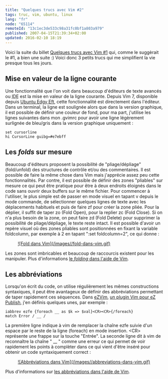 ```yaml
---
title: "Quelques trucs avec Vim #2"
tags: truc, vim, ubuntu, linux
lang: "fr"
node: "65114"
remoteId: "13c1ec3de533c98a31fc0bf1a803a979"
published: 2007-04-15T21:39:34+02:00
updated: 2016-02-10 18:19
---
```

 
Voici la suite du billet [Quelques trucs avec Vim
#1](/post/quelques-trucs-avec-vim-1) qui, comme le suggèrait le #1, a bien une
suite :) Voici donc 3 petits trucs qui me simplifient la vie presque tous les
jours.

## Mise en valeur de la ligne courante
 
Une fonctionnalité que l'on voit dans beaucoup d'éditeurs de texte avancés ou
<abbr title="Integrated Development Environment">IDE</abbr>  est la mise en
valeur de la ligne courante. Depuis Vim 7, disponible depuis [Ubuntu Edgy
Eft](http://doc.ubuntu-fr.org/edgy), cette fonctionnalité est directement dans
l'éditeur. Dans un terminal, la ligne est soulignée alors que dans la version
graphique, il est possible de définir une couleur de fond, pour ma part,
j'utilise les lignes suivantes dans mon .gvimrc pour avoir une ligne légèrement
surlignée de bleu/gris dans la version graphique uniquement :

``` 
set cursorline
hi CursorLine guibg=#e7ebff
```
   
## Les *folds* sur mesure

 
Beaucoup d'éditeurs proposent la possibilité de &quot;pliage/dépliage&quot;
(fold/unfold) des structures de contrôle et/ou des commentaires. Il est possible
de faire la même chose dans Vim mais j'apprécie assez peu cette fonctionnalités.
Par contre, il est possible de définir des zones &quot;pliables&quot; sur mesure
ce qui peut être pratique pour être à deux endroits éloignés dans le code sans
ouvrir deux buffers sur le même fichier. Pour commencer à l'utiliser, le plus
simple est de passer en mode visuel en tapant v depuis le mode commande, de
sélectionner quelques lignes de texte avec les déplacements habituels et puis de
faire zf pour créer la zone pliée. Pour la déplier, il suffit de taper zo (Fold
Open), pour la replier zc (Fold Close). Si on n'a plus besoin de la zone, on
peut faire zd (Fold Delete) pour supprimer la possibilité de pliage/dépliage, le
texte reste intact. Il est possible d'avoir un repère visuel où des zones
pliables sont positionnées en fixant la variable foldcolumn, par exemple à 2 en
tapant &quot;:set foldcolumn=2&quot;, ce qui donne :

<figure class="object-center"><a href="/images/fold-dans-vim.gif">![Fold dans Vim](/images//fold-dans-vim.gif)
</a></figure>

 
Les zones sont imbricables et beaucoup de raccourcis existent pour les
manipuler. Plus d'informations [le *folding* dans l'aide de
Vim](http://vimdoc.sourceforge.net/htmldoc/fold.html).

   
## Les abbréviations

 
Lorsqu'on écrit du code, on utilise régulièrement les mêmes constructions
syntaxiques, il peut être avantageux de définir des abbréviations permettant de
taper rapidement ces séquences. Dans [eZVim](http://projects.ez.no/ezvim), [un
plugin Vim pour eZ Publish](/post/ezvim-0-1), j'en définis quelques unes, par
exemple :

 ``` 
iabbrev ezfe {foreach __ as $k => $val}<CR><CR>{/foreach}
match Error / __ /
```

La première ligne indique à vim de remplacer la chaîne ezfe suivie d'un espace
par le reste de la ligne (foreach) en mode insertion. &lt;CR&gt; représente une
frappe sur la touche &quot;Entrée&quot;. La seconde ligne dit à vim de
reconnaître la chaîne &quot; __ &quot; comme une erreur ce qui permet de voir
rapidement les points à complèter dans ce qui vient d'être inséré pour obtenir
un code syntaxiquement correct :

<figure class="object-center"><a href="/images/abbreviations-dans-vim.gif">![Abbréviations dans Vim](/images//abbreviations-dans-vim.gif)
</a></figure>

Plus d'informations sur [les abbréviations dans l'aide de Vim](http://vimdoc.sourceforge.net/htmldoc/map.html#Abbreviations).

